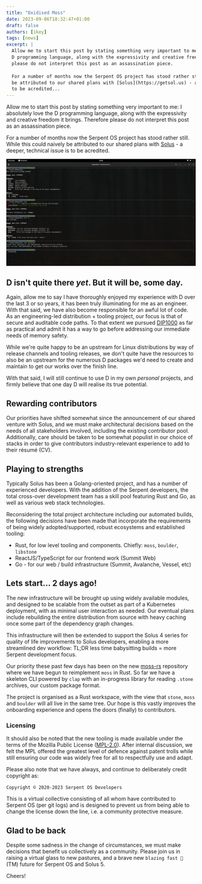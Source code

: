 ```yaml
---
title: "Oxidised Moss"
date: 2023-09-06T18:32:47+01:00
draft: false
authors: [ikey]
tags: [news]
excerpt: |
  Allow me to start this post by stating something very important to me: I absolutely love the
  D programming language, along with the expressivity and creative freedom it brings. Therefore
  please do not interpret this post as an assassination piece.

  For a number of months now the Serpent OS project has stood rather still. While this could naively
  be attributed to our shared plans with [Solus](https://getsol.us) - a deeper, technical issue is
  to be acredited...
---
```


Allow me to start this post by stating something very important to me: I absolutely love the
D programming language, along with the expressivity and creative freedom it brings. Therefore
please do not interpret this post as an assassination piece.

For a number of months now the Serpent OS project has stood rather still. While this could naively
be attributed to our shared plans with [Solus](https://getsol.us) - a deeper, technical issue is
to be acredited.

![img](Featured.png)

<!--more-->

## D isn't quite there *yet*. But it will be, some day.

Again, allow me to say I have thoroughly enjoyed my experience with D over the last 3 or so years,
it has been truly illuminating for me as an engineer. With that said, we have also become responsible
for an awful lot of code. As an engineering-led distribution + tooling project, our focus is that of
secure and auditable code paths. To that extent we pursued [DIP1000](https://github.com/dlang/DIPs/blob/master/DIPs/other/DIP1000.md) as far as practical and admit it has a way to go before addressing our immediate needs of memory safety.

While we're quite happy to be an upstream for Linux distributions by way of release channels and tooling
releases, we don't quite have the resources to also be an upstream for the numerous D packages we'd need to
create and maintain to get our works over the finish line.

With that said, I will still continue to use D in my own *personal* projects, and firmly believe that one day
D will realise its true potential.

## Rewarding contributors

Our priorities have shifted somewhat since the announcement of our shared venture with Solus, and we must make
architectural decisions based on the needs of all stakeholders involved, including the existing contributor pool.
Additionally, care should be taken to be somewhat populist in our choice of stacks in order to give contributors
industry-relevant experience to add to their résumé (CV).

## Playing to strengths

Typically Solus has been a Golang-oriented project, and has a number of experienced developers. With the addition
of the Serpent developers, the total cross-over development team has a skill pool featuring Rust and Go, as well as
various web stack technologies.

Reconsidering the total project architecture including our automated builds, the following decisions have been made
that incorporate the requirements of being widely adopted/supported, robust ecosystems and established tooling:

 - Rust, for low level tooling and components. Chiefly: `moss`, `boulder`, `libstone`
 - ReactJS/TypeScript for our frontend work (Summit Web)
 - Go - for our web / build infrastructure (Summit, Avalanche, Vessel, etc)

## Lets start... 2 days ago!

The new infrastructure will be brought up using widely available modules, and designed to be scalable from the outset
as part of a Kubernetes deployment, with as minimal user interaction as needed. Our eventual plans include rebuilding
the entire distribution from source with heavy caching once some part of the dependency graph changes.

This infrastructure will then be extended to support the Solus 4 series for quality of life improvements to Solus developers,
enabling a more streamlined dev workflow: TL;DR less time babysitting builds = more Serpent development focus.

Our priority these past few days has been on the new [moss-rs](https://github.com/serpent-os/moss-rs) repository where we
have begun to reimplement `moss` in Rust. So far we have a skeleton CLI powered by `clap` with an in-progress library for reading
`.stone` archives, our custom package format.

The project is organised as a Rust workspace, with the view that `stone`, `moss` and `boulder` will all live in the same tree.
Our hope is this vastly improves the onboarding experience and opens the doors (finally) to contributors.

### Licensing

It should also be noted that the new tooling is made available under the terms of the Mozilla Public License ([MPL-2.0](https://spdx.org/licenses/MPL-2.0.html)).
After internal discussion, we felt the MPL offered the greatest level of defence against patent trolls while still ensuring our code
was widely free for all to respectfully use and adapt.

Please also note that we have always, and continue to deliberately credit copyright as:

    Copyright © 2020-2023 Serpent OS Developers

This is a virtual collective consisting of all whom have contributed to Serpent OS (per git logs) and is designed to prevent us from
being able to change the license down the line, i.e. a community protective measure.

## Glad to be back

Despite some sadness in the change of circumstances, we must make decisions that benefit us collectively as a community.
Please join us in raising a virtual glass to new pastures, and a brave new `blazing fast 🚀` (TM) future for Serpent OS and Solus 5.

Cheers!
